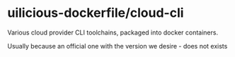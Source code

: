 # uilicious-dockerfile/cloud-cli

Various cloud provider CLI toolchains, packaged into docker containers.

Usually because an official one with the version we desire - does not exists

